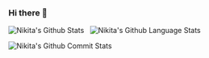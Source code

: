 ### Hi there 👋

![Nikita's Github Stats](https://github-readme-stats.vercel.app/api?username=nikitajuneja1&show_icons=true&bg_color=05668d,028090,00a896&title_color=02c39a&text_color=f0f3bd&icon_color=02c39a)
&nbsp;
![Nikita's Github Language Stats](https://github-readme-stats.vercel.app/api/top-langs/?username=nikitajuneja1&layout=compact&bg_color=05668d,028090,00a896&title_color=02c39a&text_color=f0f3bd&icon_color=02c39a)
&nbsp;&nbsp;  

![Nikita's Github Commit Stats](https://github-readme-streak-stats.herokuapp.com/?user=nikitajuneja1&theme=vue-dark&background=028090&currStreakNum=f0f3bd&sideNums=f0f3bd&ring=00a896&fire=00a896)

   

